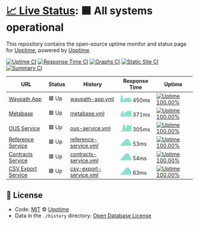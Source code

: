 # [📈 Live Status](https://demo.upptime.js.org): <!--live status--> **🟩 All systems operational**

This repository contains the open-source uptime monitor and status page for [Upptime](https://upptime.js.org), powered by [Upptime](https://github.com/upptime/upptime).

[![Uptime CI](https://github.com/koj-co/upptime/workflows/Uptime%20CI/badge.svg)](https://github.com/koj-co/upptime/actions?query=workflow%3A%22Uptime+CI%22)
[![Response Time CI](https://github.com/koj-co/upptime/workflows/Response%20Time%20CI/badge.svg)](https://github.com/koj-co/upptime/actions?query=workflow%3A%22Response+Time+CI%22)
[![Graphs CI](https://github.com/koj-co/upptime/workflows/Graphs%20CI/badge.svg)](https://github.com/koj-co/upptime/actions?query=workflow%3A%22Graphs+CI%22)
[![Static Site CI](https://github.com/koj-co/upptime/workflows/Static%20Site%20CI/badge.svg)](https://github.com/koj-co/upptime/actions?query=workflow%3A%22Static+Site+CI%22)
[![Summary CI](https://github.com/koj-co/upptime/workflows/Summary%20CI/badge.svg)](https://github.com/koj-co/upptime/actions?query=workflow%3A%22Summary+CI%22)

<!--start: status pages-->
<!-- This summary is generated by Upptime (https://github.com/upptime/upptime) -->
<!-- Do not edit this manually, your changes will be overwritten -->

| URL                                                                  | Status | History                                                                                                               | Response Time                                                                          | Uptime                                                                                                                                                                                                                                  |
| -------------------------------------------------------------------- | ------ | --------------------------------------------------------------------------------------------------------------------- | -------------------------------------------------------------------------------------- | --------------------------------------------------------------------------------------------------------------------------------------------------------------------------------------------------------------------------------------- |
| [Waypath App](https://app.waypath.io)                                | 🟩 Up  | [waypath-app.yml](https://github.com/fullprofile/status_monitor/commits/master/history/waypath-app.yml)               | <img alt="Response time graph" src="./graphs/waypath-app.png" height="20"> 450ms       | [![Uptime 100.00%](https://img.shields.io/endpoint?url=https%3A%2F%2Fraw.githubusercontent.com%2Ffullprofile%2Fstatus_monitor%2Fmaster%2Fapi%2Fwaypath-app%2Fuptime.json)](https://status.waypath.io/history/waypath-app)               |
| [Metabase](https://metabase.waypath.io/)                             | 🟩 Up  | [metabase.yml](https://github.com/fullprofile/status_monitor/commits/master/history/metabase.yml)                     | <img alt="Response time graph" src="./graphs/metabase.png" height="20"> 371ms          | [![Uptime 100.00%](https://img.shields.io/endpoint?url=https%3A%2F%2Fraw.githubusercontent.com%2Ffullprofile%2Fstatus_monitor%2Fmaster%2Fapi%2Fmetabase%2Fuptime.json)](https://status.waypath.io/history/metabase)                     |
| [OUS Service](https://api.waypath.io/ous/health-monitor)             | 🟩 Up  | [ous-service.yml](https://github.com/fullprofile/status_monitor/commits/master/history/ous-service.yml)               | <img alt="Response time graph" src="./graphs/ous-service.png" height="20"> 305ms       | [![Uptime 100.00%](https://img.shields.io/endpoint?url=https%3A%2F%2Fraw.githubusercontent.com%2Ffullprofile%2Fstatus_monitor%2Fmaster%2Fapi%2Fous-service%2Fuptime.json)](https://status.waypath.io/history/ous-service)               |
| [Reference Service](https://api.waypath.io/reference/health-monitor) | 🟩 Up  | [reference-service.yml](https://github.com/fullprofile/status_monitor/commits/master/history/reference-service.yml)   | <img alt="Response time graph" src="./graphs/reference-service.png" height="20"> 53ms  | [![Uptime 100.00%](https://img.shields.io/endpoint?url=https%3A%2F%2Fraw.githubusercontent.com%2Ffullprofile%2Fstatus_monitor%2Fmaster%2Fapi%2Freference-service%2Fuptime.json)](https://status.waypath.io/history/reference-service)   |
| [Contracts Service](https://api.waypath.io/contracts/health-monitor) | 🟩 Up  | [contracts-service.yml](https://github.com/fullprofile/status_monitor/commits/master/history/contracts-service.yml)   | <img alt="Response time graph" src="./graphs/contracts-service.png" height="20"> 54ms  | [![Uptime 100.00%](https://img.shields.io/endpoint?url=https%3A%2F%2Fraw.githubusercontent.com%2Ffullprofile%2Fstatus_monitor%2Fmaster%2Fapi%2Fcontracts-service%2Fuptime.json)](https://status.waypath.io/history/contracts-service)   |
| [CSV Export Service](https://api.waypath.io/csv/health-monitor)      | 🟩 Up  | [csv-export-service.yml](https://github.com/fullprofile/status_monitor/commits/master/history/csv-export-service.yml) | <img alt="Response time graph" src="./graphs/csv-export-service.png" height="20"> 63ms | [![Uptime 100.00%](https://img.shields.io/endpoint?url=https%3A%2F%2Fraw.githubusercontent.com%2Ffullprofile%2Fstatus_monitor%2Fmaster%2Fapi%2Fcsv-export-service%2Fuptime.json)](https://status.waypath.io/history/csv-export-service) |

<!--end: status pages-->

## 📄 License

- Code: [MIT](./LICENSE) © [Upptime](https://upptime.js.org)
- Data in the `./history` directory: [Open Database License](https://opendatacommons.org/licenses/odbl/1-0/)
